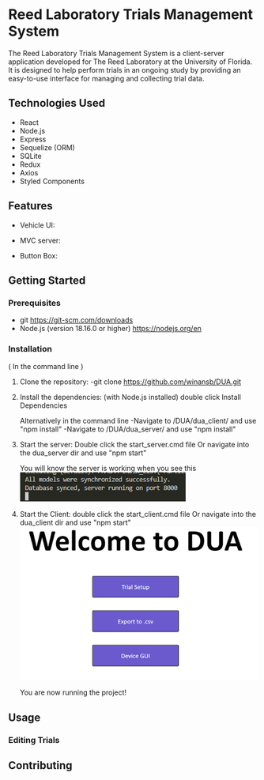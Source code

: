 # Reed Laboratory Trials Management System

The Reed Laboratory Trials Management System is a client-server application developed for The Reed Laboratory at the University of Florida. It is designed to help perform trials in an ongoing study by providing an easy-to-use interface for managing and collecting trial data.

## Technologies Used

- React
- Node.js
- Express
- Sequelize (ORM)
- SQLite
- Redux
- Axios
- Styled Components

## Features

- Vehicle UI:

- MVC server:

- Button Box:

## Getting Started

### Prerequisites

- git https://git-scm.com/downloads
- Node.js (version 18.16.0 or higher) https://nodejs.org/en

### Installation

( In the command line )

1. Clone the repository:
   -git clone https://github.com/winansb/DUA.git

2. Install the dependencies:
   (with Node.js installed)
   double click Install Dependencies

   Alternatively in the command line
   -Navigate to /DUA/dua_client/ and use "npm install"
   -Navigate to /DUA/dua_server/ and use "npm install"

3. Start the server:
   Double click the start_server.cmd file
   Or navigate into the dua_server dir and use "npm start"

   You will know the server is working when you see this
   ![Server Running in the command line](./assets/Server_running.png)

4. Start the Client:
   double click the start_client.cmd file
   Or navigate into the dua_client dir and use "npm start"
   ![Web Homepage opening after starting the client](./assets/Home_Page.png)

   You are now running the project!

## Usage

### Editing Trials

## Contributing
